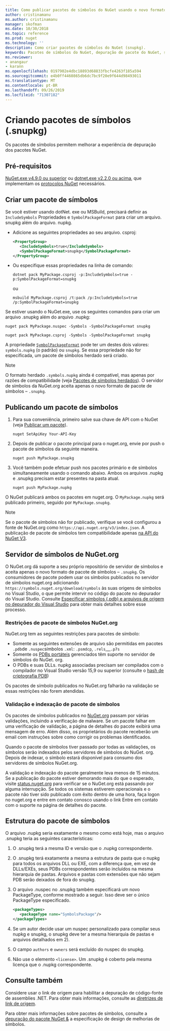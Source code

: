 ```yaml
---
title: Como publicar pacotes de símbolos do NuGet usando o novo formato de pacote de símbolos '.snupkg' | Microsoft Docs
author: cristinamanu
ms.author: cristinamanu
manager: skofman
ms.date: 10/30/2018
ms.topic: reference
ms.prod: nuget
ms.technology: ''
description: Como criar pacotes de símbolos do NuGet (snupkg).
keywords: Pacotes de símbolos do NuGet, depuração de pacote do NuGet, suporte à depuração de NuGet, símbolos de pacotes, convenções de símbolo de pacote do NuGet
ms.reviewer:
- anangaur
- karann
ms.openlocfilehash: 0197902e4dbc18893d68833fbcfe4263f185a594
ms.sourcegitcommit: e4b0ff4460865db6dc7bc9f20e9f644d98493011
ms.translationtype: MT
ms.contentlocale: pt-BR
ms.lasthandoff: 09/26/2019
ms.locfileid: "71307182"
---
```

# <a name="creating-symbol-packages-snupkg"></a>Criando pacotes de símbolos (.snupkg)

Os pacotes de símbolos permitem melhorar a experiência de depuração dos pacotes NuGet.

## <a name="prerequisites"></a>Pré-requisitos

[NuGet.exe v4.9.0 ou superior](https://www.nuget.org/downloads) ou [dotnet.exe v2.2.0 ou acima](https://www.microsoft.com/net/download/dotnet-core/2.2), que implementam os [protocolos NuGet](../api/nuget-protocols.md) necessários.

## <a name="creating-a-symbol-package"></a>Criar um pacote de símbolos

Se você estiver usando dotNet. exe ou MSBuild, precisará definir as `IncludeSymbols` Propriedades e `SymbolPackageFormat` para criar um arquivo. snupkg além do arquivo. nupkg.

* Adicione as seguintes propriedades ao seu arquivo. csproj:

   ```xml
   <PropertyGroup>
      <IncludeSymbols>true</IncludeSymbols> 
      <SymbolPackageFormat>snupkg</SymbolPackageFormat> 
   </PropertyGroup>
   ```

* Ou especifique essas propriedades na linha de comando:

     ```cli
     dotnet pack MyPackage.csproj -p:IncludeSymbols=true -p:SymbolPackageFormat=snupkg
     ```

  ou

  ```cli
  msbuild MyPackage.csproj /t:pack /p:IncludeSymbols=true /p:SymbolPackageFormat=snupkg
  ```

Se estiver usando o NuGet.exe, use os seguintes comandos para criar um arquivo .snupkg além do arquivo .nupkg:

```
nuget pack MyPackage.nuspec -Symbols -SymbolPackageFormat snupkg

nuget pack MyPackage.csproj -Symbols -SymbolPackageFormat snupkg
```

A propriedade [`SymbolPackageFormat`](/dotnet/core/tools/csproj#symbolpackageformat) pode ter um destes dois valores: `symbols.nupkg` (o padrão) ou `snupkg`. Se essa propriedade não for especificada, um pacote de símbolos herdado será criado.

> [!Note]
> O formato herdado `.symbols.nupkg` ainda é compatível, mas apenas por razões de compatibilidade (veja [Pacotes de símbolos herdados](Symbol-Packages.md)). O servidor de símbolos da NuGet.org aceita apenas o novo formato de pacote de símbolos – `.snupkg`.

## <a name="publishing-a-symbol-package"></a>Publicando um pacote de símbolos

1. Para sua conveniência, primeiro salve sua chave de API com o NuGet (veja [Publicar um pacote](../nuget-org/publish-a-package.md)).

    ```cli
    nuget SetApiKey Your-API-Key
    ```

1. Depois de publicar o pacote principal para o nuget.org, envie por push o pacote de símbolos da seguinte maneira.

    ```cli
    nuget push MyPackage.snupkg
    ```

1. Você também pode efetuar push nos pacotes primário e de símbolos simultaneamente usando o comando abaixo. Ambos os arquivos .nupkg e .snupkg precisam estar presentes na pasta atual.

    ```cli
    nuget push MyPackage.nupkg
    ```

O NuGet publicará ambos os pacotes em nuget.org. O `MyPackage.nupkg` será publicado primeiro, seguido por `MyPackage.snupkg`.

> [!Note]
> Se o pacote de símbolos não for publicado, verifique se você configurou a fonte de NuGet.org como `https://api.nuget.org/v3/index.json`. A publicação de pacote de símbolos tem compatibilidade apenas [na API do NuGet V3](../api/overview.md#versioning).

## <a name="nugetorg-symbol-server"></a>Servidor de símbolos de NuGet.org

O NuGet.org dá suporte a seu próprio repositório de servidor de símbolos e aceita apenas o novo formato de pacote de símbolos – `.snupkg`. Os consumidores de pacote podem usar os símbolos publicados no servidor de símbolos nuget.org adicionando `https://symbols.nuget.org/download/symbols` às suas origens de símbolos no Visual Studio, o que permite intervir no código do pacote no depurador do Visual Studio. Consulte [Especificar símbolos (.pdb) e arquivos de origem no depurador do Visual Studio](/visualstudio/debugger/specify-symbol-dot-pdb-and-source-files-in-the-visual-studio-debugger) para obter mais detalhes sobre esse processo.

### <a name="nugetorg-symbol-package-constraints"></a>Restrições de pacote de símbolos NuGet.org

NuGet.org tem as seguintes restrições para pacotes de símbolo:

- Somente as seguintes extensões de arquivo são permitidas em pacotes `.pdb`de `.nuspec`símbolos `.xml`: `.psmdcp`, `.rels`,,,,`.p7s`
- Somente os [PDBs portáteis](https://github.com/dotnet/corefx/blob/master/src/System.Reflection.Metadata/specs/PortablePdb-Metadata.md) gerenciados têm suporte no servidor de símbolos do NuGet. org.
- O PDBs e suas DLLs. nupkg associadas precisam ser compilados com o compilador no Visual Studio versão 15,9 ou superior (consulte o [hash de criptografia PDB](https://github.com/dotnet/roslyn/issues/24429))

Os pacotes de símbolo publicados no NuGet.org falharão na validação se essas restrições não forem atendidas. 

### <a name="symbol-package-validation-and-indexing"></a>Validação e indexação de pacote de símbolos

Os pacotes de símbolos publicados no [NuGet.org](https://www.nuget.org/) passam por várias validações, incluindo a verificação de malware. Se um pacote falhar em uma verificação de validação, a página de detalhes do pacote exibirá uma mensagem de erro. Além disso, os proprietários do pacote receberão um email com instruções sobre como corrigir os problemas identificados.

Quando o pacote de símbolos tiver passado por todas as validações, os símbolos serão indexados pelos servidores de símbolos do NuGet. org. Depois de indexar, o símbolo estará disponível para consumo dos servidores de símbolos NuGet.org.

A validação e indexação do pacote geralmente leva menos de 15 minutos. Se a publicação do pacote estiver demorando mais do que o esperado, visite [status.nuget.org](https://status.nuget.org/) para verificar se o NuGet.org está passando por alguma interrupção. Se todos os sistemas estiverem operacionais e o pacote não tiver sido publicado com êxito dentro de uma hora, faça logon no nuget.org e entre em contato conosco usando o link Entre em contato com o suporte na página de detalhes do pacote.

## <a name="symbol-package-structure"></a>Estrutura do pacote de símbolos

O arquivo .nupkg seria exatamente o mesmo como está hoje, mas o arquivo .snupkg teria as seguintes características:

1) O .snupkg terá a mesma ID e versão que o .nupkg correspondente.
2) O .snupkg terá exatamente a mesma a estrutura de pasta que o nupkg para todos os arquivos DLL ou EXE, com a diferença que, em vez de DLLs/EXEs, seus PDBs correspondentes serão incluídos na mesma hierarquia de pastas. Arquivos e pastas com extensões que não sejam PDB serão deixados de fora do snupkg.
3) O arquivo .nuspec no .snupkg também especificará um novo PackageType, conforme mostrado a seguir. Isso deve ser o único PackageType especificado.

   ```xml
   <packageTypes>
      <packageType name="SymbolsPackage"/>
   </packageTypes>
   ```

4) Se um autor decide usar um nuspec personalizado para compilar seus nupkg e snupkg, o snupkg deve ter a mesma hierarquia de pastas e arquivos detalhados em 2).
5) O campo ```authors``` e ```owners``` será excluído do nuspec do snupkg.
6) Não use o elemento ```<license>```. Um .snupkg é coberto pela mesma licença que o .nupkg correspondente.

## <a name="see-also"></a>Consulte também

Considere usar o link de origem para habilitar a depuração de código-fonte de assemblies .NET. Para obter mais informações, consulte as [diretrizes de link de origem](/dotnet/standard/library-guidance/sourcelink).

Para obter mais informações sobre pacotes de símbolos, consulte a [depuração do pacote NuGet &](https://github.com/NuGet/Home/wiki/NuGet-Package-Debugging-&-Symbols-Improvements) a especificação de design de melhorias de símbolos.
